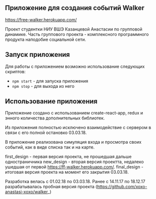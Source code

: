 ## Приложение для создания событий Walker

https://free-walker.herokuapp.com/

Проект студентки НИУ ВШЭ Казанцевой Анастасии по групповой динамике. Часть группового проекта - комплексного программного продукта наподобие социальной сети.

## Запуск приложения

Для работы с приложением возможно использование следующих скриптов:

* `npm start` - для запуска приложения
* `npm stop`  - для выхода из него

## Использование приложения

Приложение создано с использованием create-react-app, redux и энного количества дополнительных библиотек.

Из приложения полностью исключено взаимодействие с сервером в связи с его полной остановко 03.03.18.

В приложение реализована симуляция входа и просмотра своих событий, как в виде списка так и на карте.

first_design - первая версия проекта, не прошедшая дальше одностраничника
new_design - вторая версия проектта, недалеко ушедшая от первой https://ff-walker.herokuapp.com/.
final_design - итоговая версия проекта на момент его закрытия 03.03.18.

Разработка велась с 01.02.18 по  03.03.18. Ранее с 14.11.17 по 18.12.17 разрабатывалась пробная версия проекта (https://github.com/xoxo-anastasi-xoxo/walker_)
